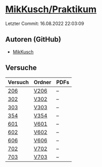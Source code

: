 # [MikKusch/Praktikum](https://github.com/MikKusch/Praktikum)

Letzter Commit: 16.08.2022 22:03:09

## Autoren (GitHub)
- [MikKusch](https://github.com/MikKusch)

## Versuche

|        Versuch         |                            Ordner                            |PDFs|
|------------------------|--------------------------------------------------------------|----|
|[206](../../versuch/206)|[V206](https://github.com/MikKusch/Praktikum/tree/master/V206)|–   |
|[302](../../versuch/302)|[V302](https://github.com/MikKusch/Praktikum/tree/master/V302)|–   |
|[303](../../versuch/303)|[V303](https://github.com/MikKusch/Praktikum/tree/master/V303)|–   |
|[354](../../versuch/354)|[V354](https://github.com/MikKusch/Praktikum/tree/master/V354)|–   |
|[601](../../versuch/601)|[V601](https://github.com/MikKusch/Praktikum/tree/master/V601)|–   |
|[602](../../versuch/602)|[V602](https://github.com/MikKusch/Praktikum/tree/master/V602)|–   |
|[606](../../versuch/606)|[V606](https://github.com/MikKusch/Praktikum/tree/master/V606)|–   |
|[702](../../versuch/702)|[V702](https://github.com/MikKusch/Praktikum/tree/master/V702)|–   |
|[703](../../versuch/703)|[V703](https://github.com/MikKusch/Praktikum/tree/master/V703)|–   |
